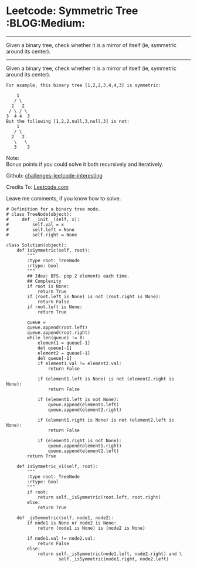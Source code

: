 # Leetcode: Symmetric Tree     :BLOG:Medium:


---

Given a binary tree, check whether it is a mirror of itself (ie, symmetric around its center).  

---

Given a binary tree, check whether it is a mirror of itself (ie, symmetric around its center).  

    For example, this binary tree [1,2,2,3,4,4,3] is symmetric:
    
        1
       / \
      2   2
     / \ / \
    3  4 4  3
    But the following [1,2,2,null,3,null,3] is not:
        1
       / \
      2   2
       \   \
       3    3

Note:  
Bonus points if you could solve it both recursively and iteratively.  

Github: [challenges-leetcode-interesting](https://github.com/DennyZhang/challenges-leetcode-interesting/tree/master/symmetric-tree)  

Credits To: [Leetcode.com](https://leetcode.com/problems/symmetric-tree/description/)  

Leave me comments, if you know how to solve.  

    # Definition for a binary tree node.
    # class TreeNode(object):
    #     def __init__(self, x):
    #         self.val = x
    #         self.left = None
    #         self.right = None
    
    class Solution(object):
        def isSymmetric(self, root):
            """
            :type root: TreeNode
            :rtype: bool
            """
            ## Idea: BFS. pop 2 elements each time.
            ## Complexity
            if root is None:
                return True
            if (root.left is None) is not (root.right is None):
                return False
            if root.left is None:
                return True
    
            queue = 
            queue.append(root.left)
            queue.append(root.right)
            while len(queue) != 0:
                element1 = queue[-1]
                del queue[-1]
                element2 = queue[-1]
                del queue[-1]
                if element1.val != element2.val:
                    return False
    
                if (element1.left is None) is not (element2.right is None):
                    return False
    
                if (element1.left is not None):
                    queue.append(element1.left)
                    queue.append(element2.right)
    
                if (element1.right is None) is not (element2.left is None):
                    return False
    
                if (element1.right is not None):
                    queue.append(element1.right)
                    queue.append(element2.left)
            return True
    
        def isSymmetric_v1(self, root):
            """
            :type root: TreeNode
            :rtype: bool
            """
            if root:
                return self._isSymmetric(root.left, root.right)
            else:
                return True
    
        def _isSymmetric(self, node1, node2):
            if node1 is None or node2 is None:
                return (node1 is None) is (node2 is None)
    
            if node1.val != node2.val:
                return False
            else:
                return self._isSymmetric(node1.left, node2.right) and \
                        self._isSymmetric(node1.right, node2.left)